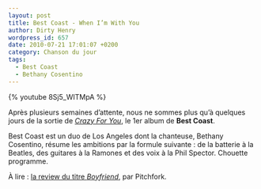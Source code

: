 ```yaml
---
layout: post
title: Best Coast - When I’m With You
author: Dirty Henry
wordpress_id: 657
date: 2010-07-21 17:01:07 +0200
category: Chanson du jour
tags:
  - Best Coast
  - Bethany Cosentino
---
```


{% youtube 8Sj5_WITMpA %}

Après plusieurs semaines d’attente, nous ne sommes plus qu’à quelques jours de
la sortie de [_Crazy For You_][1], le 1er album de **Best Coast**.

Best Coast est un duo de Los Angeles dont la chanteuse, Bethany Cosentino,
résume les ambitions par la formule suivante : de la batterie à la Beatles, des
guitares à la Ramones et des voix à la Phil Spector. Chouette programme.

À lire : [la review du titre _Boyfriend_][2], par Pitchfork.

[1]: https://album.link/fr/i/671783037
[2]: https://pitchfork.com/reviews/tracks/11931-best-coast-boyfriend/
